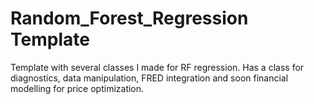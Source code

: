 # Random_Forest_Regression Template
Template with several classes I made for RF regression.
Has a class for diagnostics, data manipulation, FRED integration and soon financial modelling for price optimization.
